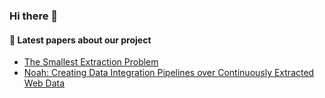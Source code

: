 ### Hi there 👋

<h4>📕 Latest papers about our project</h4>

- [The Smallest Extraction Problem](https://www.vldb.org/pvldb/vol14/p2445-crescenzi.pdf)
- [Noah: Creating Data Integration Pipelines over Continuously
Extracted Web Data](http://ceur-ws.org/Vol-2841/PIE+Q_3.pdf)
